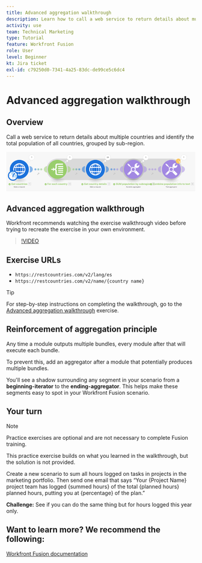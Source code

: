 ```yaml
---
title: Advanced aggregation walkthrough
description: Learn how to call a web service to return details about multiple countries and identify population, grouped by sub-region, all in [!DNL Adobe Workfront Fusion].
activity: use
team: Technical Marketing
type: Tutorial
feature: Workfront Fusion
role: User
level: Beginner
kt: Jira ticket
exl-id: c79250d0-7341-4a25-83dc-de99ce5c6dc4
---
```

# Advanced aggregation walkthrough

## Overview

Call a web service to return details about multiple countries and identify the total population of all countries, grouped by sub-region.

![An image of the Fusion scenario](assets/iteration-and-aggregation-3.png)

## Advanced aggregation walkthrough

Workfront recommends watching the exercise walkthrough video before trying to recreate the exercise in your own environment.

>[!VIDEO](https://video.tv.adobe.com/v/335281/?quality=12)

## Exercise URLs

* `https://restcountries.com/v2/lang/es`
* `https://restcountries.com/v2/name/{country name}`

>[!TIP]
>
>For step-by-step instructions on completing the walkthrough, go to the [Advanced aggregation walkthrough](https://experienceleague.adobe.com/docs/workfront-learn/tutorials-workfront/fusion/exercises/advanced-aggregation.html?lang=en) exercise.

## Reinforcement of aggregation principle

Any time a module outputs multiple bundles, every module after that will execute each bundle.

To prevent this, add an aggregator after a module that potentially produces multiple bundles.

You'll see a shadow surrounding any segment in your scenario from a **beginning-iterator** to the **ending-aggregator**. This helps make these segments easy to spot in your Workfront Fusion scenario.

## Your turn

>[!NOTE]
>
>Practice exercises are optional and are not necessary to complete Fusion training.

This practice exercise builds on what you learned in the walkthrough, but the solution is not provided.

Create a new scenario to sum all hours logged on tasks in projects in the marketing portfolio. Then send one email that says “Your {Project Name} project team has logged {summed hours} of the total {planned hours} planned hours, putting you at {percentage} of the plan.”

**Challenge:** See if you can do the same thing but for hours logged this year only.

## Want to learn more? We recommend the following:

[Workfront Fusion documentation](https://experienceleague.adobe.com/docs/workfront/using/adobe-workfront-fusion/workfront-fusion-2.html?lang=en)

